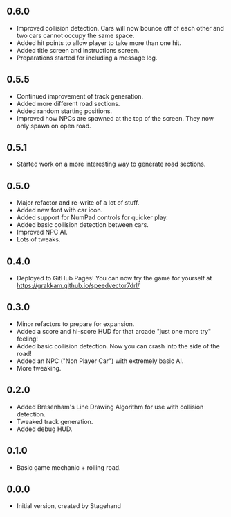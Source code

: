 ## 0.6.0

- Improved collision detection. Cars will now bounce off of each other and two cars cannot occupy the same space.
- Added hit points to allow player to take more than one hit.
- Added title screen and instructions screen.
- Preparations started for including a message log.

## 0.5.5

- Continued improvement of track generation.
- Added more different road sections.
- Added random starting positions.
- Improved how NPCs are spawned at the top of the screen. They now only spawn on open road.

## 0.5.1

- Started work on a more interesting way to generate road sections.

## 0.5.0

- Major refactor and re-write of a lot of stuff.
- Added new font with car icon.
- Added support for NumPad controls for quicker play.
- Added basic collision detection between cars.
- Improved NPC AI.
- Lots of tweaks.

## 0.4.0

- Deployed to GitHub Pages! You can now try the game for yourself at https://grakkam.github.io/speedvector7drl/

## 0.3.0

- Minor refactors to prepare for expansion.
- Added a score and hi-score HUD for that arcade "just one more try" feeling!
- Added basic collision detection. Now you can crash into the side of the road!
- Added an NPC ("Non Player Car") with extremely basic AI.
- More tweaking.

## 0.2.0

- Added Bresenham's Line Drawing Algorithm for use with collision detection.
- Tweaked track generation.
- Added debug HUD.

## 0.1.0

- Basic game mechanic + rolling road.

## 0.0.0

- Initial version, created by Stagehand
